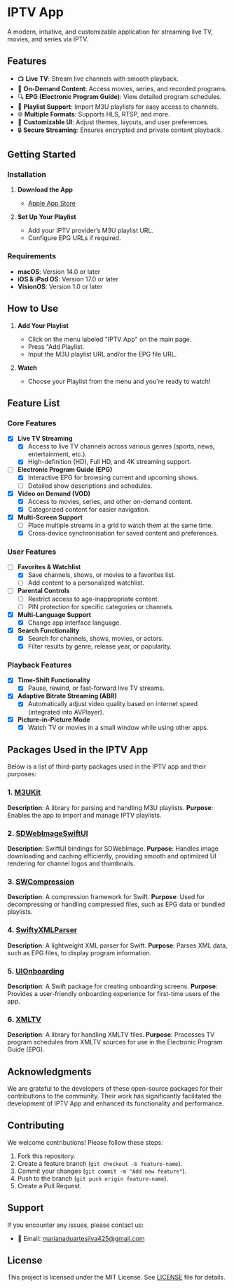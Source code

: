 # IPTV App
A modern, intuitive, and customizable application for streaming live TV, movies, and series via IPTV.

## Features
- 📺 **Live TV**: Stream live channels with smooth playback.
- 🎥 **On-Demand Content**: Access movies, series, and recorded programs.
- 🔍 **EPG (Electronic Program Guide)**: View detailed program schedules.
- 💾 **Playlist Support**: Import M3U playlists for easy access to channels.
- 🌐 **Multiple Formats**: Supports HLS, RTSP, and more.
- 🎨 **Customizable UI**: Adjust themes, layouts, and user preferences.
- 🔒 **Secure Streaming**: Ensures encrypted and private content playback.

## Getting Started

### Installation
1. **Download the App**
   - [Apple App Store](https://apps.apple.com/lu/app/iptv-app/id6480924954)

2. **Set Up Your Playlist**
   - Add your IPTV provider’s M3U playlist URL.
   - Configure EPG URLs if required.

### Requirements
- **macOS**: Version 14.0 or later
- **iOS & iPad OS**: Version 17.0 or later
- **VisionOS**: Version 1.0 or later

## How to Use
1. **Add Your Playlist**
   - Click on the menu labeled "IPTV App" on the main page.
   - Press "Add Playlist.
   - Input the M3U playlist URL and/or the EPG file URL.
  
2. **Watch**
   - Choose your Playlist from the menu and you're ready to watch!

## Feature List

### Core Features
- [x] **Live TV Streaming**  
  - [x] Access to live TV channels across various genres (sports, news, entertainment, etc.).
  - [x] High-definition (HD), Full HD, and 4K streaming support.
- [ ] **Electronic Program Guide (EPG)**  
  - [x] Interactive EPG for browsing current and upcoming shows.
  - [ ] Detailed show descriptions and schedules.
- [x] **Video on Demand (VOD)**  
  - [x] Access to movies, series, and other on-demand content.
  - [x] Categorized content for easier navigation.
- [x] **Multi-Screen Support**  
  - [ ] Place multiple streams in a grid to watch them at the same time.
  - [x] Cross-device synchronisation for saved content and preferences.

### User Features
- [ ] **Favorites & Watchlist**  
  - [x] Save channels, shows, or movies to a favorites list.
  - [ ] Add content to a personalized watchlist.
- [ ] **Parental Controls**  
  - [ ] Restrict access to age-inappropriate content.
  - [ ] PIN protection for specific categories or channels.
- [x] **Multi-Language Support**  
  - [x] Change app interface language.
- [x] **Search Functionality**  
  - [x] Search for channels, shows, movies, or actors.
  - [x] Filter results by genre, release year, or popularity.

### Playback Features
- [x] **Time-Shift Functionality**  
  - [x] Pause, rewind, or fast-forward live TV streams.
- [x] **Adaptive Bitrate Streaming (ABR)**  
  - [x] Automatically adjust video quality based on internet speed (integrated into AVPlayer).
- [x] **Picture-in-Picture Mode**  
  - [x] Watch TV or movies in a small window while using other apps.

## Packages Used in the IPTV App

Below is a list of third-party packages used in the IPTV app and their purposes:

### 1. [M3UKit](https://github.com/app-iptv/M3UKit)
**Description**: A library for parsing and handling M3U playlists.
**Purpose**: Enables the app to import and manage IPTV playlists.

### 2. [SDWebImageSwiftUI](https://github.com/SDWebImage/SDWebImage)
**Description**: SwiftUI bindings for SDWebImage.
**Purpose**: Handles image downloading and caching efficiently, providing smooth and optimized UI rendering for channel logos and thumbnails.

### 3. [SWCompression](https://github.com/tsolomko/SWCompression)
**Description**: A compression framework for Swift.
**Purpose**: Used for decompressing or handling compressed files, such as EPG data or bundled playlists.

### 4. [SwiftyXMLParser](https://github.com/yahoojapan/SwiftyXMLParser)
**Description**: A lightweight XML parser for Swift.
**Purpose**: Parses XML data, such as EPG files, to display program information.

### 5. [UIOnboarding](https://github.com/lascic/UIOnboarding)
**Description**: A Swift package for creating onboarding screens.
**Purpose**: Provides a user-friendly onboarding experience for first-time users of the app.

### 6. [XMLTV](https://github.com/app-iptv/XMLTV)
**Description**: A library for handling XMLTV files.
**Purpose**: Processes TV program schedules from XMLTV sources for use in the Electronic Program Guide (EPG).

## Acknowledgments
We are grateful to the developers of these open-source packages for their contributions to the community. Their work has significantly facilitated the development of IPTV App and enhanced its functionality and performance.

## Contributing
We welcome contributions! Please follow these steps:
1. Fork this repository.
2. Create a feature branch (`git checkout -b feature-name`).
3. Commit your changes (`git commit -m "Add new feature"`).
4. Push to the branch (`git push origin feature-name`).
5. Create a Pull Request.

## Support
If you encounter any issues, please contact us:
- 📧 Email: [marianaduartesilva425@gmail.com](mailto:marianaduartesilva425@gmail.com)

## License
This project is licensed under the MIT License. See [LICENSE](LICENSE) file for details.
